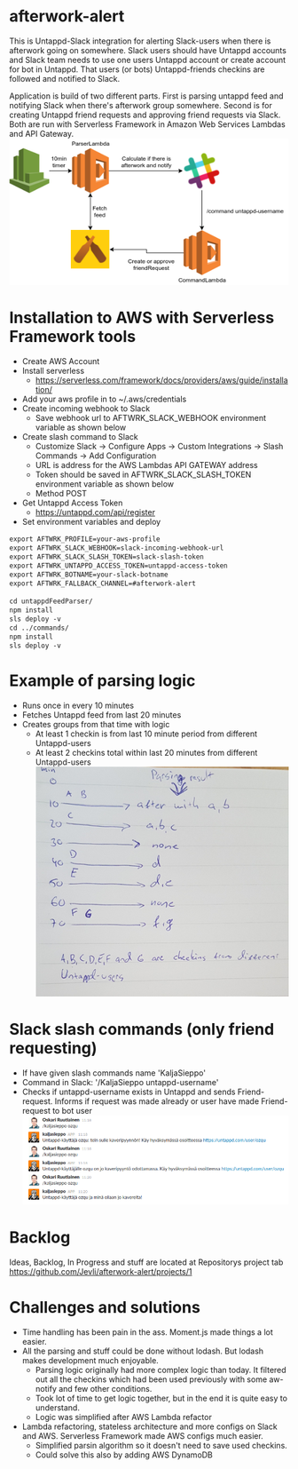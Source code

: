 # afterwork-alert
This is Untappd-Slack integration for alerting Slack-users when there is afterwork going on somewhere. Slack users should have Untappd accounts and Slack team needs to use one users Untappd account or create account for bot in Untappd. That users (or bots) Untappd-friends checkins are followed and notified to Slack.

Application is build of two different parts. First is parsing untappd feed and notifying Slack when there's afterwork group somewhere. Second is for creating Untappd friend requests and approving friend requests via Slack. Both are run with Serverless Framework in Amazon Web Services Lambdas and API Gateway. 
![alt text](https://raw.githubusercontent.com/jevli/afterwork-alert/master/drawio.png)

# Installation to AWS with Serverless Framework tools
* Create AWS Account
* Install serverless
    * https://serverless.com/framework/docs/providers/aws/guide/installation/
* Add your aws profile in to ~/.aws/credentials
* Create incoming webhook to Slack
    * Save webhook url to AFTWRK_SLACK_WEBHOOK environment variable as shown below
* Create slash command to Slack
    * Customize Slack -> Configure Apps -> Custom Integrations -> Slash Commands -> Add Configuration
    * URL is address for the AWS Lambdas API GATEWAY address
    * Token should be saved in AFTWRK_SLACK_SLASH_TOKEN environment variable as shown below
    * Method POST
* Get Untappd Access Token
    * https://untappd.com/api/register
* Set environment variables and deploy

```
export AFTWRK_PROFILE=your-aws-profile
export AFTWRK_SLACK_WEBHOOK=slack-incoming-webhook-url
export AFTWRK_SLACK_SLASH_TOKEN=slack-slash-token
export AFTWRK_UNTAPPD_ACCESS_TOKEN=untappd-access-token
export AFTWRK_BOTNAME=your-slack-botname
export AFTWRK_FALLBACK_CHANNEL=#afterwork-alert

cd untappdFeedParser/
npm install
sls deploy -v
cd ../commands/
npm install
sls deploy -v
```

# Example of parsing logic
* Runs once in every 10 minutes
* Fetches Untappd feed from last 20 minutes
* Creates groups from that time with logic
    * At least 1 checkin is from last 10 minute period from different Untappd-users
    * At least 2 checkins total within last 20 minutes from different Untappd-users
![alt text](https://raw.githubusercontent.com/jevli/afterwork-alert/master/parsingLogic.png)

# Slack slash commands (only friend requesting)
* If have given slash commands name 'KaljaSieppo' 
* Command in Slack: '/KaljaSieppo untappd-username'
* Checks if untappd-username exists in Untappd and sends Friend-request. Informs if request was made already or user have made Friend-request to bot user
![alt text](https://raw.githubusercontent.com/jevli/afterwork-alert/master/friendRequest.png)

# Backlog
Ideas, Backlog, In Progress and stuff are located at Repositorys project tab https://github.com/Jevli/afterwork-alert/projects/1

# Challenges and solutions
* Time handling has been pain in the ass. Moment.js made things a lot easier.
* All the parsing and stuff could be done without lodash. But lodash makes development much enjoyable.
    * Parsing logic originally had more complex logic than today. It filtered out all the checkins which had been used previously with some aw-notify and few other conditions.
    * Took lot of time to get logic together, but in the end it is quite easy to understand.
    * Logic was simplified after AWS Lambda refactor
* Lambda refactoring, stateless architecture and more configs on Slack and AWS. Serverless Framework made AWS configs much easier.
    * Simplified parsin algorithm so it doesn't need to save used checkins. 
    * Could solve this also by adding AWS DynamoDB 

